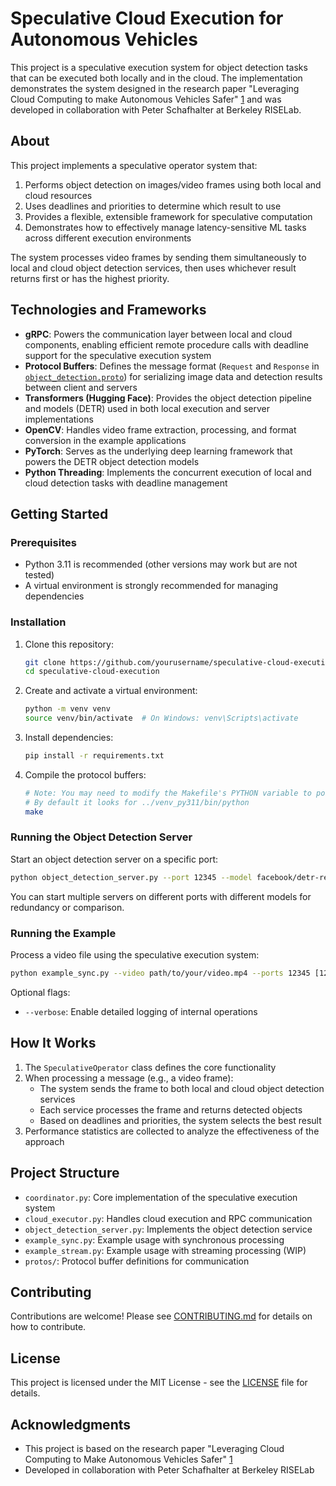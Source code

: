 # Speculative Cloud Execution for Autonomous Vehicles

This project is a speculative execution system for object detection tasks that can be executed both locally and in the cloud. The implementation demonstrates the system designed in the research paper "Leveraging Cloud Computing to make Autonomous Vehicles Safer" [1](https://pschafhalter.com/papers/2023-iros-cloud-av-safety.pdf) and was developed in collaboration with Peter Schafhalter at Berkeley RISELab.

## About

This project implements a speculative operator system that:

1. Performs object detection on images/video frames using both local and cloud resources
2. Uses deadlines and priorities to determine which result to use
3. Provides a flexible, extensible framework for speculative computation
4. Demonstrates how to effectively manage latency-sensitive ML tasks across different execution environments

The system processes video frames by sending them simultaneously to local and cloud object detection services, then uses whichever result returns first or has the highest priority.

## Technologies and Frameworks

- **gRPC**: Powers the communication layer between local and cloud components, enabling efficient remote procedure calls with deadline support for the speculative execution system
- **Protocol Buffers**: Defines the message format (`Request` and `Response` in [`object_detection.proto`](protos/object_detection.proto)) for serializing image data and detection results between client and servers
- **Transformers (Hugging Face)**: Provides the object detection pipeline and models (DETR) used in both local execution and server implementations
- **OpenCV**: Handles video frame extraction, processing, and format conversion in the example applications
- **PyTorch**: Serves as the underlying deep learning framework that powers the DETR object detection models
- **Python Threading**: Implements the concurrent execution of local and cloud detection tasks with deadline management

## Getting Started

### Prerequisites

- Python 3.11 is recommended (other versions may work but are not tested)
- A virtual environment is strongly recommended for managing dependencies

### Installation

1. Clone this repository:
   ```bash
   git clone https://github.com/yourusername/speculative-cloud-execution.git
   cd speculative-cloud-execution
   ```

2. Create and activate a virtual environment:
   ```bash
   python -m venv venv
   source venv/bin/activate  # On Windows: venv\Scripts\activate
   ```

3. Install dependencies:
   ```bash
   pip install -r requirements.txt
   ```

4. Compile the protocol buffers:
   ```bash
   # Note: You may need to modify the Makefile's PYTHON variable to point to your virtual environment's Python interpreter
   # By default it looks for ../venv_py311/bin/python
   make
   ```

### Running the Object Detection Server

Start an object detection server on a specific port:

```bash
python object_detection_server.py --port 12345 --model facebook/detr-resnet-50
```

You can start multiple servers on different ports with different models for redundancy or comparison.

### Running the Example

Process a video file using the speculative execution system:

```bash
python example_sync.py --video path/to/your/video.mp4 --ports 12345 [12346 ...]
```

Optional flags:
- `--verbose`: Enable detailed logging of internal operations

## How It Works

1. The `SpeculativeOperator` class defines the core functionality
2. When processing a message (e.g., a video frame):
   - The system sends the frame to both local and cloud object detection services
   - Each service processes the frame and returns detected objects
   - Based on deadlines and priorities, the system selects the best result
3. Performance statistics are collected to analyze the effectiveness of the approach

## Project Structure

- `coordinator.py`: Core implementation of the speculative execution system
- `cloud_executor.py`: Handles cloud execution and RPC communication
- `object_detection_server.py`: Implements the object detection service
- `example_sync.py`: Example usage with synchronous processing
- `example_stream.py`: Example usage with streaming processing (WIP)
- `protos/`: Protocol buffer definitions for communication

## Contributing

Contributions are welcome! Please see [CONTRIBUTING.md](CONTRIBUTING.md) for details on how to contribute.

## License

This project is licensed under the MIT License - see the [LICENSE](LICENSE) file for details.

## Acknowledgments

- This project is based on the research paper "Leveraging Cloud Computing to Make Autonomous Vehicles Safer" [1](https://pschafhalter.com/papers/2023-iros-cloud-av-safety.pdf)
- Developed in collaboration with Peter Schafhalter at Berkeley RISELab